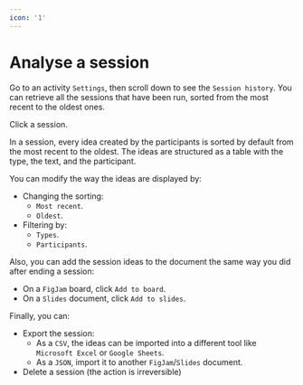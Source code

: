```yaml
---
icon: '1'
---
```


# Analyse a session

Go to an activity `Settings`, then scroll down to see the `Session history`. You can retrieve all the sessions that have been run, sorted from the most recent to the oldest ones.

Click a session.

In a session, every idea created by the participants is sorted by default from the most recent to the oldest. The ideas are structured as a table with the type, the text, and the participant.

You can modify the way the ideas are displayed by:

* Changing the sorting:
  * `Most recent`.
  * `Oldest`.
* Filtering by:
  * `Types`.
  * `Participants`.

Also, you can add the session ideas to the document the same way you did after ending a session:

* On a `FigJam` board, click `Add to board`.
* On a `Slides` document, click `Add to slides`.

Finally, you can:

* Export the session:
  * As a `CSV`, the ideas can be imported into a different tool like `Microsoft Excel` or `Google Sheets`.
  * As a `JSON`, import it to another `FigJam`/`Slides` document.
* Delete a session (the action is irreversible)
